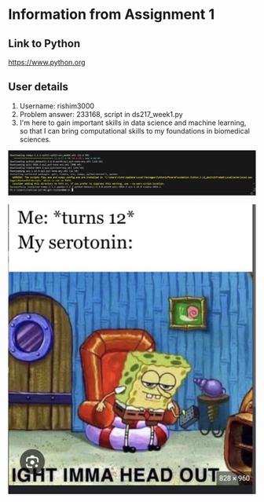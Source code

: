 # Information from Assignment 1

## Link to Python
https://www.python.org

## User details
1. Username: rishim3000
2. Problem answer: 233168, script in ds217_week1.py
3. I'm here to gain important skills in data science and machine learning, so that I can bring computational skills to my foundations in biomedical sciences.

![Pandas installation](Screenshots/pandas.png)

![relatable.](Screenshots/Spongebob.png)